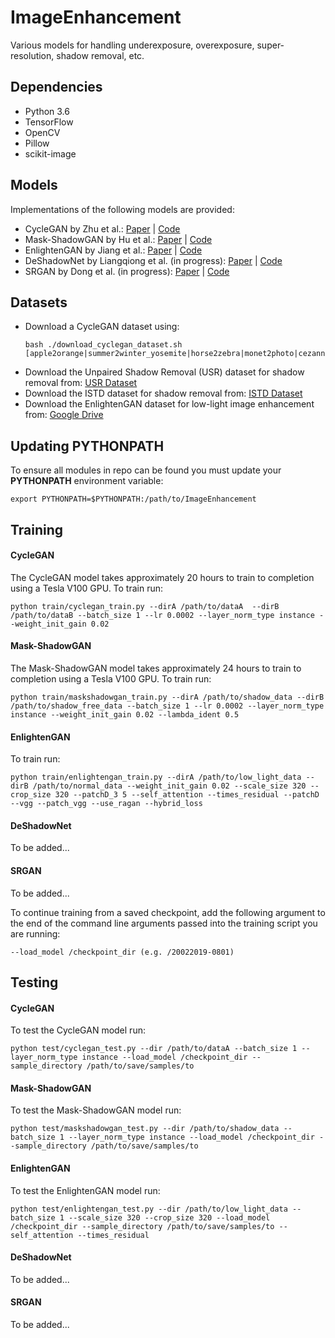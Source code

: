 # ImageEnhancement
Various models for handling underexposure, overexposure, super-resolution, shadow removal, etc.

## Dependencies
- Python 3.6
- TensorFlow
- OpenCV
- Pillow
- scikit-image

## Models
Implementations of the following models are provided:
- CycleGAN by Zhu et al.: [Paper](https://arxiv.org/pdf/1703.10593.pdf) | [Code](https://github.com/junyanz/pytorch-CycleGAN-and-pix2pix)
- Mask-ShadowGAN by Hu et al.: [Paper](https://arxiv.org/pdf/1903.10683.pdf) | [Code](https://github.com/xw-hu/Mask-ShadowGAN)
- EnlightenGAN by Jiang et al.: [Paper](https://arxiv.org/pdf/1906.06972.pdf) | [Code](https://github.com/TAMU-VITA/EnlightenGAN)
- DeShadowNet by Liangqiong et al. (in progress): [Paper](http://openaccess.thecvf.com/content_cvpr_2017/papers/Qu_DeshadowNet_A_Multi-Context_CVPR_2017_paper.pdf) | [Code](https://github.com/Liangqiong/DeShadowNet)
- SRGAN by Dong et al. (in progress): [Paper](https://arxiv.org/pdf/1609.04802.pdf) | [Code](https://github.com/tensorlayer/srgan)

## Datasets
- Download a CycleGAN dataset using:
   ```
   bash ./download_cyclegan_dataset.sh [apple2orange|summer2winter_yosemite|horse2zebra|monet2photo|cezanne2photo|ukiyoe2photo|vangogh2photo|maps|cityscapes|facades|iphone2dslr_flower|ae_photos]
   ```
- Download the Unpaired Shadow Removal (USR) dataset for shadow removal from: [USR Dataset](https://drive.google.com/file/d/1PPAX0W4eyfn1cUrb2aBefnbrmhB1htoJ/view)
- Download the ISTD dataset for shadow removal from: [ISTD Dataset](https://drive.google.com/file/d/1I0qw-65KBA6np8vIZzO6oeiOvcDBttAY/view)
- Download the EnlightenGAN dataset for low-light image enhancement from: [Google Drive](https://drive.google.com/drive/folders/1fwqz8-RnTfxgIIkebFG2Ej3jQFsYECh0)

## Updating PYTHONPATH
To ensure all modules in repo can be found you must update your **PYTHONPATH** environment variable:
```
export PYTHONPATH=$PYTHONPATH:/path/to/ImageEnhancement
```

## Training
#### CycleGAN
The CycleGAN model takes approximately 20 hours to train to completion using a Tesla V100 GPU. To train run:
```
python train/cyclegan_train.py --dirA /path/to/dataA  --dirB /path/to/dataB --batch_size 1 --lr 0.0002 --layer_norm_type instance --weight_init_gain 0.02
```

#### Mask-ShadowGAN
The Mask-ShadowGAN model takes approximately 24 hours to train to completion using a Tesla V100 GPU. To train run:
```
python train/maskshadowgan_train.py --dirA /path/to/shadow_data --dirB /path/to/shadow_free_data --batch_size 1 --lr 0.0002 --layer_norm_type instance --weight_init_gain 0.02 --lambda_ident 0.5
```

#### EnlightenGAN
To train run:
```
python train/enlightengan_train.py --dirA /path/to/low_light_data --dirB /path/to/normal_data --weight_init_gain 0.02 --scale_size 320 --crop_size 320 --patchD_3 5 --self_attention --times_residual --patchD --vgg --patch_vgg --use_ragan --hybrid_loss
```

#### DeShadowNet
To be added...

#### SRGAN
To be added...

To continue training from a saved checkpoint, add the following argument to the end of the command line arguments passed into the training script you are running:
```
--load_model /checkpoint_dir (e.g. /20022019-0801)
```

## Testing
#### CycleGAN
To test the CycleGAN model run:
```
python test/cyclegan_test.py --dir /path/to/dataA --batch_size 1 --layer_norm_type instance --load_model /checkpoint_dir --sample_directory /path/to/save/samples/to
```

#### Mask-ShadowGAN
To test the Mask-ShadowGAN model run:
```
python test/maskshadowgan_test.py --dir /path/to/shadow_data --batch_size 1 --layer_norm_type instance --load_model /checkpoint_dir --sample_directory /path/to/save/samples/to
```

#### EnlightenGAN
To test the EnlightenGAN model run:
```
python test/enlightengan_test.py --dir /path/to/low_light_data --batch_size 1 --scale_size 320 --crop_size 320 --load_model /checkpoint_dir --sample_directory /path/to/save/samples/to --self_attention --times_residual
```

#### DeShadowNet
To be added...

#### SRGAN
To be added...
